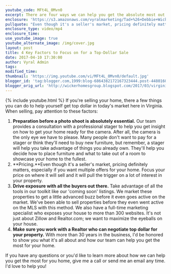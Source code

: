 ```yaml
---
youtube_code: MFt4L_0Mvn0
excerpt: There are four ways we can help you get the absolute most out of your home sale.
enclosure: 'https://s3.amazonaws.com/vyralmarketing/Tad+%26+Debbie+Wicker/Virginia+Real+Estate-+4+Ways+We+Help+You+Maximize+Your+Home+Sale.mp4'
pullquote: "Even though it's a seller's market, pricing definitely matters."
enclosure_type: video/mp4
enclosure_time:
use_youtube_image: true
youtube_alternate_image: /img/cover.jpg
layout: post
title: 4 Key Factors to Focus on for a Top-Dollar Sale
date: 2017-04-10 17:30:00
author: Vyral Admin
tags:
modified_time:
thumbnail: 'https://img.youtube.com/vi/MFt4L_0Mvn0/default.jpg'
blogger_id: 'tag:blogger.com,1999:blog-6864382172167323444.post-4480160267791498127'
blogger_orig_url: 'http://wickerhomesgroup.blogspot.com/2017/03/virginia-real-estate-4-ways-we-help-you.html'
---
```



{% include youtube.html %} If you're selling your home, there a few things you can do to help yourself get top dollar in today's market here in Virginia. When selling, pay attention to these factors:

1. **Preparation before a photo shoot is absolutely essential.** Our team provides a consultation with a professional stager to help you get insight on how to get your home ready for the camera. After all, the camera is the only eye we have to please. Many people don't want to pay for a stager or think they'll need to buy new furniture, but remember, a stager will help you take advantage of things you already own. They'll help you decide how to place furniture and what to take out of a room to showcase your home to the fullest.
2. **Pricing.**Even though it's a seller's market, pricing definitely matters, especially if you want multiple offers for your home. Focus your price on where it will sell and it will pull the trigger on a lot of interest in your property.
3. **Drive exposure with all the buyers out there.** Take advantage of all the tools in our toolkit like our 'coming soon' listings. We market these properties to get a little advanced buzz before it even goes active on the market. We've been able to sell properties before they even went active on the MLS with this method. We also have a full-time marketing specialist who exposes your house to more than 300 websites. It's not just about Zillow and Realtor.com; we want to maximize the eyeballs on your house.
4. **Make sure you work with a Realtor who can negotiate top dollar for your property.** With more than 30 years in the business, I'd be honored to show you what it's all about and how our team can help you get the most for your home.

If you have any questions or you'd like to learn more about how we can help you get the most for you home, give me a call or send me an email any time. I'd love to help you!